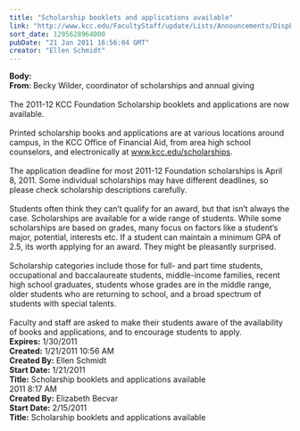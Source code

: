 ```yaml
---
title: "Scholarship booklets and applications available"
link: "http://www.kcc.edu/FacultyStaff/update/Lists/Announcements/DispForm.aspx?ID=79"
sort_date: 1295628964000
pubDate: "21 Jan 2011 16:56:04 GMT"
creator: "Ellen Schmidt"
---
```


<div><b>Body:</b> <div class=ExternalClass9B87070E35994141A4FF1F78325DC120><div><strong>From: </strong>Becky Wilder, coordinator of scholarships and annual giving</div>
<div><br>The 2011-12 KCC Foundation Scholarship booklets and applications are now available.</div>
<div><br>Printed scholarship books and applications are at various locations around campus, in the KCC Office of Financial Aid, from area high school counselors, and electronically at <a href="/scholarships">www.kcc.edu/scholarships</a>. </div>
<div><br>The application deadline for most 2011-12 Foundation scholarships is April 8, 2011. Some individual scholarships may have different deadlines, so please check scholarship descriptions carefully. </div>
<div><br>Students often think they can’t qualify for an award, but that isn’t always the case. Scholarships are available for a wide range of students. While some scholarships are based on grades, many focus on factors like a student’s major, potential, interests etc. If a student can maintain a minimum GPA of 2.5, its worth applying for an award. They might be pleasantly surprised.</div>
<div><br>Scholarship categories include those for full- and part time students, occupational and baccalaureate students, middle-income families, recent high school graduates, students whose grades are in the middle range, older students who are returning to school, and a broad spectrum of students with special talents. </div>
<div><br>Faculty and staff are asked to make their students aware of the availability of books and applications, and to encourage students to apply.<br></div></div></div>
<div><b>Expires:</b> 1/30/2011</div>
<div><b>Created:</b> 1/21/2011 10:56 AM</div>
<div><b>Created By:</b> Ellen Schmidt</div>
<div><b>Start Date:</b> 1/21/2011</div>
<div><b>Title:</b> Scholarship booklets and applications available</div>
2011 8:17 AM</div>
<div><b>Created By:</b> Elizabeth Becvar</div>
<div><b>Start Date:</b> 2/15/2011</div>
<div><b>Title:</b> Scholarship booklets and applications available </div>
